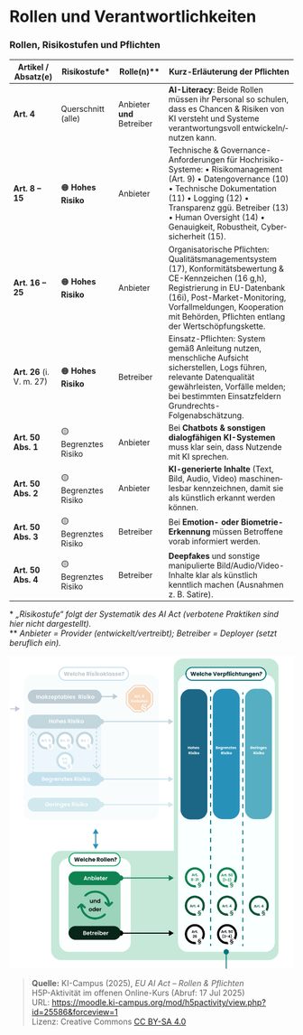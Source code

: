 # Rollen und Verantwortlichkeiten

### Rollen, Risikostufen und Pflichten

| Artikel / Absatz(e) | Risikostufe* | Rolle(n)** | Kurz-Erläuterung der Pflichten |
|----------------------|--------------|------------|--------------------------------|
| **Art. 4** | Querschnitt (alle) | Anbieter **und** Betreiber | **AI-Literacy**: Beide Rollen müssen ihr Personal so schulen, dass es Chancen & Risiken von KI versteht und Systeme verantwortungsvoll entwickeln/­nutzen kann.  |
| **Art. 8 – 15** | 🟠 **Hohes Risiko** | Anbieter | Technische & Governance-Anforderungen für Hochrisiko-Systeme: • Risiko­management (Art. 9) • Daten­governance (10) • Technische Dokumentation (11) • Logging (12) • Transparenz ggü. Betreiber (13) • Human Oversight (14) • Genauigkeit, Robustheit, Cyber­sicherheit (15).  |
| **Art. 16 – 25** | 🟠 **Hohes Risiko** | Anbieter | Organisatorische Pflichten: Qualitäts­management­system (17), Konformitäts­bewertung & CE-Kennzeichen (16 g,h), Registrierung in EU-Datenbank (16i), Post-Market-Monitoring, Vorfall­meldungen, Kooperation mit Behörden, Pflichten entlang der Wertschöpfungs­kette.  |
| **Art. 26** (i. V. m. 27) | 🟠 **Hohes Risiko** | Betreiber | Einsatz-Pflichten: System gemäß Anleitung nutzen, menschliche Aufsicht sicherstellen, Logs führen, relevante Datenqualität gewährleisten, Vorfälle melden; bei bestimmten Einsatz­feldern Grundrechts-Folgenabschätzung.  |
| **Art. 50 Abs. 1** | 🟡 Begrenztes Risiko | Anbieter | Bei **Chatbots & sonstigen dialog­fähigen KI-Systemen** muss klar sein, dass Nutzende mit KI sprechen.  |
| **Art. 50 Abs. 2** | 🟡 Begrenztes Risiko | Anbieter | **KI-generierte Inhalte** (Text, Bild, Audio, Video) maschinen­lesbar kennzeichnen, damit sie als künstlich erkannt werden können.  |
| **Art. 50 Abs. 3** | 🟡 Begrenztes Risiko | Betreiber | Bei **Emotion- oder Biometrie-Erkennung** müssen Betroffene vorab informiert werden.  |
| **Art. 50 Abs. 4** | 🟡 Begrenztes Risiko | Betreiber | **Deepfakes** und sonstige manipulierte Bild/Audio/Video-Inhalte klar als künstlich kenntlich machen (Ausnahmen z. B. Satire).  |

\* *„Risikostufe“ folgt der Systematik des AI Act (verbotene Praktiken sind hier nicht dargestellt).*  
\** *Anbieter = Provider (entwickelt/vertreibt); Betreiber = Deployer (setzt beruflich ein).*


<!-- Bild einbetten -->
![EU AI Act – Rollen & Pflichten (Screenshot)](img/rollen_pflichten.png)

<!-- Quellen- und Lizenzhinweis -->
> **Quelle:** KI-Campus (2025), *EU AI Act – Rollen & Pflichten*  
> H5P-Aktivität im offenen Online-Kurs (Abruf: 17 Jul 2025)  
> URL: <https://moodle.ki-campus.org/mod/h5pactivity/view.php?id=25586&forceview=1>  
> Lizenz: Creative Commons [CC BY-SA 4.0](https://creativecommons.org/licenses/by-sa/4.0/)
